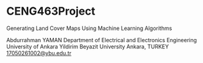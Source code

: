 # CENG463Project
Generating Land Cover Maps Using Machine Learning Algorithms
 
 
Abdurrahman YAMAN 
Department of Electrical and Electronics Engineering
University of Ankara Yildirim Beyazit University
Ankara, TURKEY
17050261002@ybu.edu.tr
